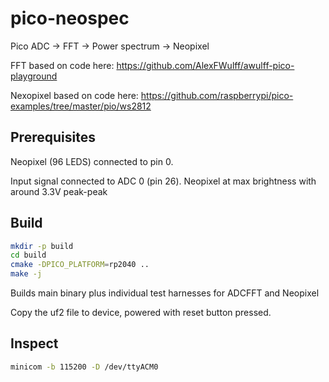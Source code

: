 # pico-neospec

Pico ADC -> FFT -> Power spectrum -> Neopixel

FFT based on code here: https://github.com/AlexFWulff/awulff-pico-playground

Nexopixel based on code here: https://github.com/raspberrypi/pico-examples/tree/master/pio/ws2812

## Prerequisites

Neopixel (96 LEDS) connected to pin 0.

Input signal connected to ADC 0 (pin 26). Neopixel at max brightness with around 3.3V peak-peak

## Build

```sh
mkdir -p build
cd build
cmake -DPICO_PLATFORM=rp2040 ..
make -j
```

Builds main binary plus individual test harnesses for ADCFFT and Neopixel

Copy the uf2 file to device, powered with reset button pressed.

## Inspect

```sh
minicom -b 115200 -D /dev/ttyACM0
```

